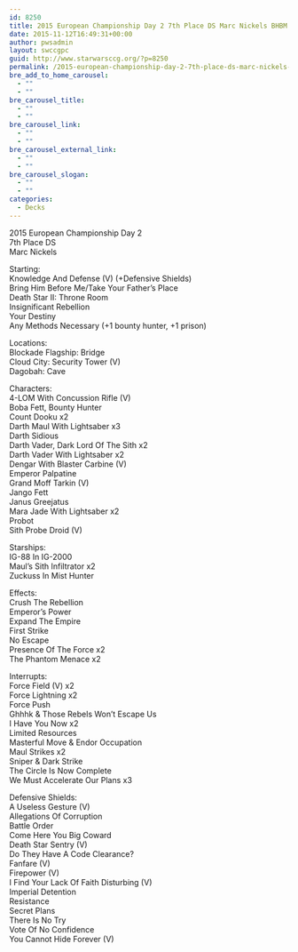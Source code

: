 ```yaml
---
id: 8250
title: 2015 European Championship Day 2 7th Place DS Marc Nickels BHBM
date: 2015-11-12T16:49:31+00:00
author: pwsadmin
layout: swccgpc
guid: http://www.starwarsccg.org/?p=8250
permalink: /2015-european-championship-day-2-7th-place-ds-marc-nickels-bhbm/
bre_add_to_home_carousel:
  - ""
  - ""
bre_carousel_title:
  - ""
  - ""
bre_carousel_link:
  - ""
  - ""
bre_carousel_external_link:
  - ""
  - ""
bre_carousel_slogan:
  - ""
  - ""
categories:
  - Decks
---
```

2015 European Championship Day 2  
7th Place DS  
Marc Nickels

Starting:  
Knowledge And Defense (V) (+Defensive Shields)  
Bring Him Before Me/Take Your Father&#8217;s Place  
Death Star II: Throne Room  
Insignificant Rebellion  
Your Destiny  
Any Methods Necessary (+1 bounty hunter, +1 prison)

Locations:  
Blockade Flagship: Bridge  
Cloud City: Security Tower (V)  
Dagobah: Cave

Characters:  
4-LOM With Concussion Rifle (V)  
Boba Fett, Bounty Hunter  
Count Dooku x2  
Darth Maul With Lightsaber x3  
Darth Sidious  
Darth Vader, Dark Lord Of The Sith x2  
Darth Vader With Lightsaber x2  
Dengar With Blaster Carbine (V)  
Emperor Palpatine  
Grand Moff Tarkin (V)  
Jango Fett  
Janus Greejatus  
Mara Jade With Lightsaber x2  
Probot  
Sith Probe Droid (V)

Starships:  
IG-88 In IG-2000  
Maul&#8217;s Sith Infiltrator x2  
Zuckuss In Mist Hunter

Effects:  
Crush The Rebellion  
Emperor&#8217;s Power  
Expand The Empire  
First Strike  
No Escape  
Presence Of The Force x2  
The Phantom Menace x2

Interrupts:  
Force Field (V) x2  
Force Lightning x2  
Force Push  
Ghhhk & Those Rebels Won&#8217;t Escape Us  
I Have You Now x2  
Limited Resources  
Masterful Move & Endor Occupation  
Maul Strikes x2  
Sniper & Dark Strike  
The Circle Is Now Complete  
We Must Accelerate Our Plans x3

Defensive Shields:  
A Useless Gesture (V)  
Allegations Of Corruption  
Battle Order  
Come Here You Big Coward  
Death Star Sentry (V)  
Do They Have A Code Clearance?  
Fanfare (V)  
Firepower (V)  
I Find Your Lack Of Faith Disturbing (V)  
Imperial Detention  
Resistance  
Secret Plans  
There Is No Try  
Vote Of No Confidence  
You Cannot Hide Forever (V)